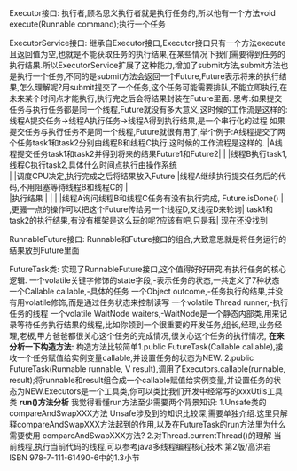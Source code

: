 
Executor接口:
	执行者,顾名思义执行者就是执行任务的,所以他有一个方法void execute(Runnable command);执行一个任务



ExecutorService接口:
继承自Executor接口,Executor接口只有一个方法execute且返回值为空,也就是不能获取任务的执行结果,在某些情况下我们需要得到任务的执行结果.所以ExecutorService扩展了这种能力,增加了submit方法,submit方法也是执行一个任务,不同的是submit方法会返回一个Future,Future表示将来的执行结果,怎么理解呢?用submit提交了一个任务,这个任务可能需要排队,不能立即执行,在未来某个时间点才能执行,执行完之后会将结果封装在Future里面.
思考:如果提交任务与执行任务都是同一个线程,Future就没有多大意义,这时候的工作流是这样的:
  线程A提交任务->线程A执行任务->线程A得到执行结果,是一个串行化的过程
如果提交任务与执行任务不是同一个线程,Future就很有用了,举个例子:A线程提交了两个任务task1和task2分别由线程B和线程C执行,这时候的工作流程是这样的.
|A线程提交任务task1和task2并得到将来的结果Future1和Future2|
|												 													 |线程B执行task1,线程C执行task2,具体什么时间点执行由操作系统	
|												 													 |调度CPU决定,执行完成之后将结果放入Future
|线程A继续执行提交任务后的代码,不用阻塞等待线程B和线程C的 |						 	
|执行结果										  											   |
|												 													  |
|线程A询问线程B和线程C任务有没有执行完成,	Future.isDone()  |										 
 ,更骚一点的操作可以把这个Future传给另一个线程D,又线程D来轮询|
 task1和task2的执行结果,有没有框架是这么玩的呢?应该有吧,只是我|
 现在还没找到



RunnableFuture<V>接口:
	Runnable和Future<V>接口的组合,大致意思就是将任务运行的结果放到Future里面



FutureTask<V>类:
	实现了RunnableFuture<V>接口,这个值得好好研究,有执行任务的核心逻辑.
一个volatile关键字修饰的state字段,-表示任务的状态,一共定义了7种状态
一个Callable<V> callable,-具体的任务
一个Object outcome,-任务执行的结果,并没有用volatile修饰,而是通过任务状态来控制读写
一个volatile Thread runner,-执行任务的线程
一个volatile WaitNode waiters,-WaitNode是一个静态内部类,用来记录等待任务执行结果的线程,比如你领到一个很重要的开发任务,组长,经理,业务经理,老板,甲方爸爸都很关心这个任务的完成情况,很关心这个任务的执行情况,
**在来分析一下构造方法:**
	构造方法比较简单1.public FutureTask(Callable<V> callable),接收一个任务赋值给实例变量callable,并设置任务的状态为NEW.
	2.public FutureTask(Runnable runnable, V result),调用了Executors.callable(runnable, result);将runnable和result组合成一个callable赋值给实例变量,并设置任务的状态为NEW.Executors是一个工具类,你可以类比我们开发中经常写的xxxUtils工具类
**run()方法分析**
    我觉得看懂run方法至少需要两个背景知识:
	1.Unsafe类的compareAndSwapXXX方法
        Unsafe涉及到的知识比较深,需要单独介绍.这里只解释compareAndSwapXXX方法起到的作用,以及在FutureTask的run方法里为什么需要使用
        compareAndSwapXXX方法? 
	2.对Thread.currentThread()的理解
         当前线程,执行当前代码的线程,可以参考java多线程编程核心技术 第2版/高洪岩 ISBN 978-7-111-61490-6中的1.3小节

